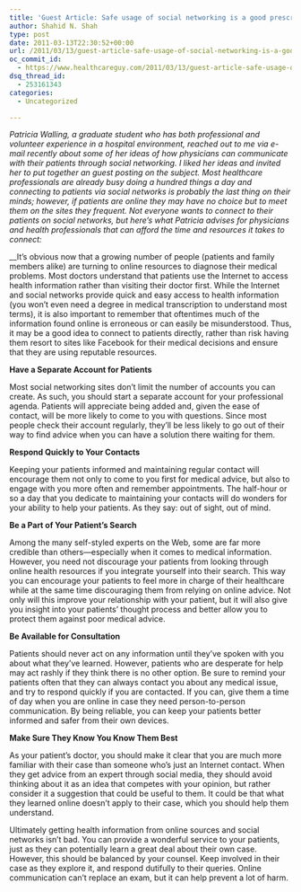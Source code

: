 ```yaml
---
title: 'Guest Article: Safe usage of social networking is a good prescription for patients'
author: Shahid N. Shah
type: post
date: 2011-03-13T22:30:52+00:00
url: /2011/03/13/guest-article-safe-usage-of-social-networking-is-a-good-prescription-for-patients/
oc_commit_id:
  - https://www.healthcareguy.com/2011/03/13/guest-article-safe-usage-of-social-networking-is-a-good-prescription-for-patients/1478770728
dsq_thread_id:
  - 253161343
categories:
  - Uncategorized

---
```

_Patricia Walling, a graduate student who has both professional and volunteer experience in a hospital environment, reached out to me via e-mail recently about some of her ideas of how physicians can communicate with their patients through social networking. I liked her ideas and invited her to put together an guest posting on the subject. Most healthcare professionals are already busy doing a hundred things a day and connecting to patients via social networks is probably the last thing on their minds; however, if patients are online they may have no choice but to meet them on the sites they frequent. Not everyone wants to connect to their patients on social networks, but here&#8217;s what Patricia advises for physicians and health professionals that can afford the time and resources it takes to connect:_

__It&#8217;s obvious now that a growing number of people (patients and family members alike) are turning to online resources to diagnose their medical problems. Most doctors understand that patients use the Internet to access health information rather than visiting their doctor first. While the Internet and social networks provide quick and easy access to health information (you won’t even need a degree in medical transcription to understand most terms), it is also important to remember that oftentimes much of the information found online is erroneous or can easily be misunderstood. Thus, it may be a good idea to connect to patients directly, rather than risk having them resort to sites like Facebook for their medical decisions and ensure that they are using reputable resources.

**Have a Separate Account for Patients**
  
Most social networking sites don&#8217;t limit the number of accounts you can create. As such, you should start a separate account for your professional agenda. Patients will appreciate being added and, given the ease of contact, will be more likely to come to you with questions. Since most people check their account regularly, they&#8217;ll be less likely to go out of their way to find advice when you can have a solution there waiting for them.

**Respond Quickly to Your Contacts**
  
Keeping your patients informed and maintaining regular contact will encourage them not only to come to you first for medical advice, but also to engage with you more often and remember appointments. The half-hour or so a day that you dedicate to maintaining your contacts will do wonders for your ability to help your patients. As they say: out of sight, out of mind.

**Be a Part of Your Patient&#8217;s Search**
  
Among the many self-styled experts on the Web, some are far more credible than others—especially when it comes to medical information. However, you need not discourage your patients from looking through online health resources if you integrate yourself into their search. This way you can encourage your patients to feel more in charge of their healthcare while at the same time discouraging them from relying on online advice. Not only will this improve your relationship with your patient, but it will also give you insight into your patients&#8217; thought process and better allow you to protect them against poor medical advice.

**Be Available for Consultation**
  
Patients should never act on any information until they&#8217;ve spoken with you about what they&#8217;ve learned. However, patients who are desperate for help may act rashly if they think there is no other option. Be sure to remind your patients often that they can always contact you about any medical issue, and try to respond quickly if you are contacted. If you can, give them a time of day when you are online in case they need person-to-person communication. By being reliable, you can keep your patients better informed and safer from their own devices.

**Make Sure They Know You Know Them Best**
  
As your patient&#8217;s doctor, you should make it clear that you are much more familiar with their case than someone who&#8217;s just an Internet contact. When they get advice from an expert through social media, they should avoid thinking about it as an idea that competes with your opinion, but rather consider it a suggestion that could be useful to them. It could be that what they learned online doesn&#8217;t apply to their case, which you should help them understand.
  
Ultimately getting health information from online sources and social networks isn&#8217;t bad. You can provide a wonderful service to your patients, just as they can potentially learn a great deal about their own case. However, this should be balanced by your counsel. Keep involved in their case as they explore it, and respond dutifully to their queries. Online communication can&#8217;t replace an exam, but it can help prevent a lot of harm.